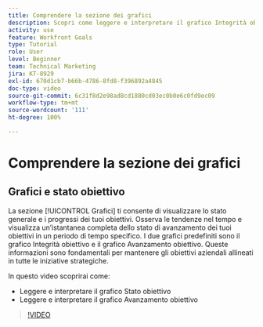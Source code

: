 ```yaml
---
title: Comprendere la sezione dei grafici
description: Scopri come leggere e interpretare il grafico Integrità obiettivo e il grafico Avanzamento obiettivo in [!DNL Goals].
activity: use
feature: Workfront Goals
type: Tutorial
role: User
level: Beginner
team: Technical Marketing
jira: KT-8929
exl-id: 670d1cb7-b66b-4786-8fd8-f396892a4845
doc-type: video
source-git-commit: 6c31f8d2e98ad8cd1880cd03ec0b0e6c0fd9ec09
workflow-type: tm+mt
source-wordcount: '111'
ht-degree: 100%

---
```


# Comprendere la sezione dei grafici

## Grafici e stato obiettivo

La sezione [!UICONTROL Grafici] ti consente di visualizzare lo stato generale e i progressi dei tuoi obiettivi. Osserva le tendenze nel tempo e visualizza un’istantanea completa dello stato di avanzamento dei tuoi obiettivi in un periodo di tempo specifico. I due grafici predefiniti sono il grafico Integrità obiettivo e il grafico Avanzamento obiettivo. Queste informazioni sono fondamentali per mantenere gli obiettivi aziendali allineati in tutte le iniziative strategiche.

In questo video scoprirai come:

* Leggere e interpretare il grafico Stato obiettivo
* Leggere e interpretare il grafico Avanzamento obiettivo

>[!VIDEO](https://video.tv.adobe.com/v/335201/?quality=12&learn=on)
